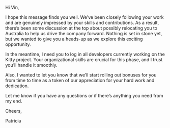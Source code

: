 
Hi Vin,

I hope this message finds you well. We’ve been closely following your work and are genuinely impressed by your skills and contributions. As a result, there’s been some discussion at the top about possibly relocating you to Australia to help us drive the company forward. Nothing is set in stone yet, but we wanted to give you a heads-up as we explore this exciting opportunity.

In the meantime, I need you to log in all developers currently working on the Kitty project. Your organizational skills are crucial for this phase, and I trust you’ll handle it smoothly.

Also, I wanted to let you know that we’ll start rolling out bonuses for you from time to time as a token of our appreciation for your hard work and dedication.

Let me know if you have any questions or if there’s anything you need from my end.

Cheers,

Patricia 